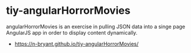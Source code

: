 # tiy-angularHorrorMovies
angularHorrorMovies is an exercise in pulling JSON data into a singe page AngularJS app in order to display content dynamically.
* https://n-bryant.github.io/tiy-angularHorrorMovies/

